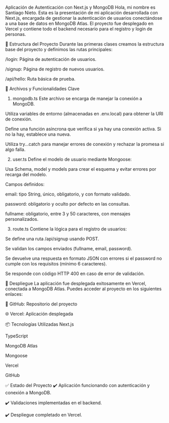 Aplicación de Autenticación con Next.js y MongoDB
Hola, mi nombre es Santiago Nieto. Esta es la presentación de mi aplicación desarrollada con Next.js, encargada de gestionar la autenticación de usuarios conectándose a una base de datos en MongoDB Atlas. El proyecto fue desplegado en Vercel y contiene todo el backend necesario para el registro y login de personas.

🧱 Estructura del Proyecto
Durante las primeras clases creamos la estructura base del proyecto y definimos las rutas principales:

/login: Página de autenticación de usuarios.

/signup: Página de registro de nuevos usuarios.

/api/hello: Ruta básica de prueba.

📁 Archivos y Funcionalidades Clave
1. mongodb.ts
Este archivo se encarga de manejar la conexión a MongoDB.

Utiliza variables de entorno (almacenadas en .env.local) para obtener la URI de conexión.

Define una función asíncrona que verifica si ya hay una conexión activa. Si no la hay, establece una nueva.

Utiliza try...catch para manejar errores de conexión y rechazar la promesa si algo falla.

2. user.ts
Define el modelo de usuario mediante Mongoose:

Usa Schema, model y models para crear el esquema y evitar errores por recarga del modelo.

Campos definidos:

email: tipo String, único, obligatorio, y con formato validado.

password: obligatorio y oculto por defecto en las consultas.

fullname: obligatorio, entre 3 y 50 caracteres, con mensajes personalizados.

3. route.ts
Contiene la lógica para el registro de usuarios:

Se define una ruta /api/signup usando POST.

Se validan los campos enviados (fullname, email, password).

Se devuelve una respuesta en formato JSON con errores si el password no cumple con los requisitos (mínimo 6 caracteres).

Se responde con código HTTP 400 en caso de error de validación.

🚀 Despliegue
La aplicación fue desplegada exitosamente en Vercel, conectada a MongoDB Atlas. Puedes acceder al proyecto en los siguientes enlaces:

🔗 GitHub: Repositorio del proyecto

🌐 Vercel: Aplicación desplegada

📦 Tecnologías Utilizadas
Next.js

TypeScript

MongoDB Atlas

Mongoose

Vercel

GitHub

✅ Estado del Proyecto
✔️ Aplicación funcionando con autenticación y conexión a MongoDB.

✔️ Validaciones implementadas en el backend.

✔️ Despliegue completado en Vercel.
